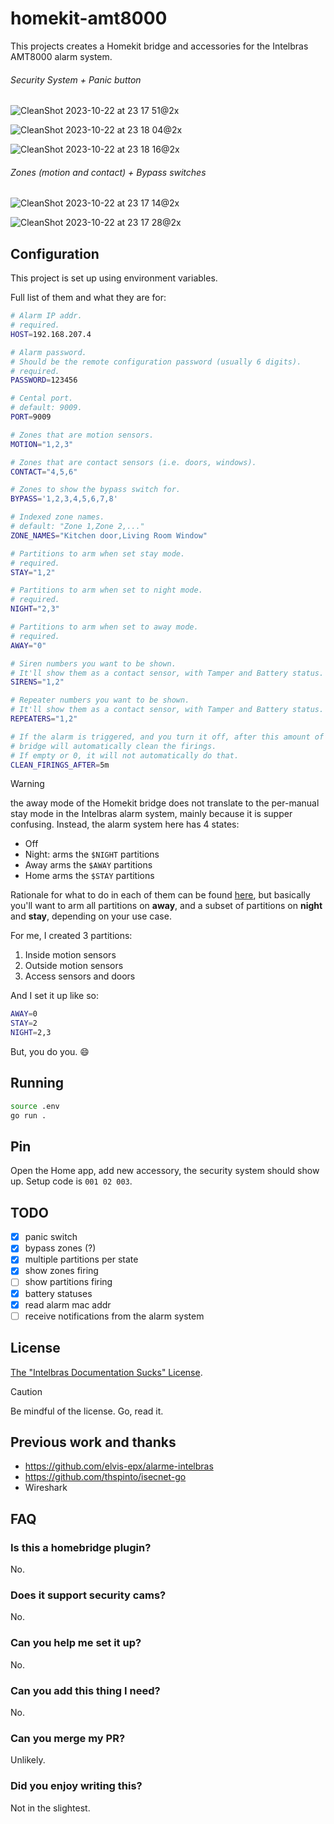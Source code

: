 # homekit-amt8000

This projects creates a Homekit bridge and accessories for the Intelbras AMT8000
alarm system.

###### Security System + Panic button

![CleanShot 2023-10-22 at 23 17 51@2x](https://github.com/caarlos0/homekit-amt8000/assets/245435/9413ad39-24d7-43be-b2a5-e602453a2084)

![CleanShot 2023-10-22 at 23 18 04@2x](https://github.com/caarlos0/homekit-amt8000/assets/245435/de9222ce-0fac-4640-921a-bd55796ed311)

![CleanShot 2023-10-22 at 23 18 16@2x](https://github.com/caarlos0/homekit-amt8000/assets/245435/304b1428-ddd2-4f4a-896e-c648e3388e12)

###### Zones (motion and contact) + Bypass switches

![CleanShot 2023-10-22 at 23 17 14@2x](https://github.com/caarlos0/homekit-amt8000/assets/245435/f6ea5419-3161-4463-9557-fc02cdd96a52)

![CleanShot 2023-10-22 at 23 17 28@2x](https://github.com/caarlos0/homekit-amt8000/assets/245435/a0ef7ef4-8102-4707-a124-e9921bb8aeef)

## Configuration

This project is set up using environment variables.

Full list of them and what they are for:

```sh
# Alarm IP addr.
# required.
HOST=192.168.207.4

# Alarm password.
# Should be the remote configuration password (usually 6 digits).
# required.
PASSWORD=123456

# Cental port.
# default: 9009.
PORT=9009

# Zones that are motion sensors.
MOTION="1,2,3"

# Zones that are contact sensors (i.e. doors, windows).
CONTACT="4,5,6"

# Zones to show the bypass switch for.
BYPASS='1,2,3,4,5,6,7,8'

# Indexed zone names.
# default: "Zone 1,Zone 2,..."
ZONE_NAMES="Kitchen door,Living Room Window"

# Partitions to arm when set stay mode.
# required.
STAY="1,2"

# Partitions to arm when set to night mode.
# required.
NIGHT="2,3"

# Partitions to arm when set to away mode.
# required.
AWAY="0"

# Siren numbers you want to be shown.
# It'll show them as a contact sensor, with Tamper and Battery status.
SIRENS="1,2"

# Repeater numbers you want to be shown.
# It'll show them as a contact sensor, with Tamper and Battery status.
REPEATERS="1,2"

# If the alarm is triggered, and you turn it off, after this amount of time the
# bridge will automatically clean the firings.
# If empty or 0, it will not automatically do that.
CLEAN_FIRINGS_AFTER=5m
```

> [!WARNING]
> the away mode of the Homekit bridge does not translate to the per-manual
> stay mode in the Intelbras alarm system, mainly because it is supper confusing.
> Instead, the alarm system here has 4 states:
>
> - Off
> - Night: arms the `$NIGHT` partitions
> - Away arms the `$AWAY` partitions
> - Home arms the `$STAY` partitions
>
> Rationale for what to do in each of them can be found
> [here](https://www.commandone.com/what-is-the-difference-between-stay-away-and-night-home-alarm-activation-modes/),
> but basically you'll want to arm all partitions on **away**, and a subset of
> partitions on **night** and **stay**, depending on your use case.
>
> For me, I created 3 partitions:
>
> 1. Inside motion sensors
> 2. Outside motion sensors
> 3. Access sensors and doors
>
> And I set it up like so:
>
> ```sh
> AWAY=0
> STAY=2
> NIGHT=2,3
> ```
>
> But, you do you. 😄

## Running

```bash
source .env
go run .
```

## Pin

Open the Home app, add new accessory, the security system should show up.
Setup code is `001 02 003`.

## TODO

- [x] panic switch
- [x] bypass zones (?)
- [x] multiple partitions per state
- [x] show zones firing
- [ ] show partitions firing
- [x] battery statuses
- [x] read alarm mac addr
- [ ] receive notifications from the alarm system

## License

[The "Intelbras Documentation Sucks" License](./LICENSE.md).

> [!CAUTION]
> Be mindful of the license.
> Go, read it.

## Previous work and thanks

- https://github.com/elvis-epx/alarme-intelbras
- https://github.com/thspinto/isecnet-go
- Wireshark

## FAQ

### Is this a homebridge plugin?

No.

### Does it support security cams?

No.

### Can you help me set it up?

No.

### Can you add this thing I need?

No.

### Can you merge my PR?

Unlikely.

### Did you enjoy writing this?

Not in the slightest.
